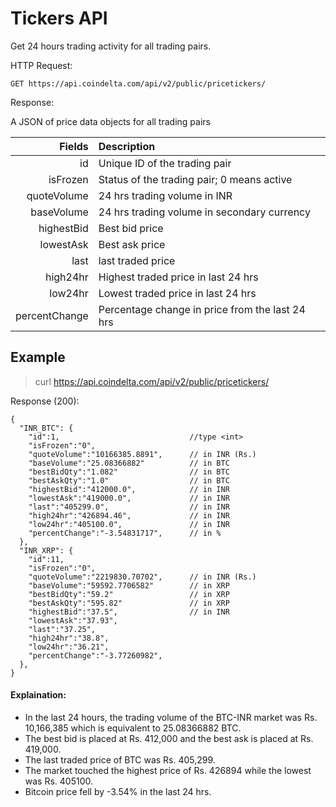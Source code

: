 # Tickers API

Get 24 hours trading activity for all trading pairs.

HTTP Request:

```
GET https://api.coindelta.com/api/v2/public/pricetickers/
```

Response:

A JSON of price data objects for all trading pairs

|Fields        |Description                                     |
|-------------:|:-----------------------------------------------|
|id            |Unique ID of the trading pair                   |
|isFrozen      |Status of the trading pair; 0 means active      |
|quoteVolume   |24 hrs trading volume in INR                    |
|baseVolume    |24 hrs trading volume in secondary currency     |
|highestBid    |Best bid price                                  |
|lowestAsk     |Best ask price                                  |
|last          |last traded price                               |
|high24hr      |Highest traded price in last 24 hrs             |
|low24hr       |Lowest traded price in last 24 hrs              |
|percentChange | Percentage change in price from the last 24 hrs|

## Example

> curl https://api.coindelta.com/api/v2/public/pricetickers/

Response (200):

```
{
  "INR_BTC": {
    "id":1,                             //type <int>
    "isFrozen":"0",
    "quoteVolume":"10166385.8891",      // in INR (Rs.)
    "baseVolume":"25.08366882"          // in BTC
    "bestBidQty":"1.082"                // in BTC
    "bestAskQty":"1.0"                  // in BTC
    "highestBid":"412000.0",            // in INR
    "lowestAsk":"419000.0",             // in INR
    "last":"405299.0",                  // in INR
    "high24hr":"426894.46",             // in INR
    "low24hr":"405100.0",               // in INR
    "percentChange":"-3.54831717",      // in %
  },
  "INR_XRP": {
    "id":11,
    "isFrozen":"0",
    "quoteVolume":"2219830.70702",      // in INR (Rs.)
    "baseVolume":"59592.7706582"        // in XRP
    "bestBidQty":"59.2"                 // in XRP
    "bestAskQty":"595.82"               // in XRP
    "highestBid":"37.5",                // in INR
    "lowestAsk":"37.93",
    "last":"37.25",
    "high24hr":"38.8",
    "low24hr":"36.21",
    "percentChange":"-3.77260982",
  },
}
```

#### Explaination:

* In the last 24 hours, the trading volume of the BTC-INR market was Rs. 10,166,385 which is equivalent to 25.08366882 BTC. 
* The best bid is placed at Rs. 412,000 and the best ask is placed at Rs. 419,000. 
* The last traded price of BTC was Rs. 405,299. 
* The market touched the highest price of Rs. 426894 while the lowest was Rs. 405100.
* Bitcoin price fell by -3.54% in the last 24 hrs.
